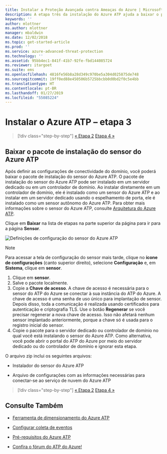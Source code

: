```yaml
---
title: Instalar a Proteção Avançada contra Ameaças do Azure | Microsoft Docs
description: A etapa três da instalação do Azure ATP ajuda a baixar o pacote de instalação do sensor do Azure ATP.
keywords: ''
author: mlottner
ms.author: mlottner
manager: mbaldwin
ms.date: 12/02/2018
ms.topic: get-started-article
ms.prod: ''
ms.service: azure-advanced-threat-protection
ms.technology: ''
ms.assetid: 95bb4ec1-841f-41b7-92fe-fbd144085724
ms.reviewer: itargoet
ms.suite: ems
ms.openlocfilehash: 4816fe56b8a28d349c970be5a304d025875de748
ms.sourcegitcommit: 19ff0ed88e450506b5725bbcbb0d0bd2f0c5e4bb
ms.translationtype: HT
ms.contentlocale: pt-BR
ms.lasthandoff: 01/27/2019
ms.locfileid: "55085224"
---
```

# <a name="install-azure-atp---step-3"></a>Instalar o Azure ATP – etapa 3

> [!div class="step-by-step"]
> [« Etapa 2](install-atp-step2.md)
> [Etapa 4 »](install-atp-step4.md)

## <a name="download-the-azure-atp-sensor-setup-package"></a>Baixar o pacote de instalação do sensor do Azure ATP
Após definir as configurações de conectividade do domínio, você poderá baixar o pacote de instalação do sensor do Azure ATP. O pacote de instalação do sensor do Azure ATP pode ser instalado em um servidor dedicado ou em um controlador de domínio. Ao instalar diretamente em um controlador de domínio, ele é instalado como um sensor do Azure ATP e ao instalar em um servidor dedicado usando o espelhamento de porta, ele é instalado como um sensor autônomo do Azure ATP. Para obter mais informações sobre o sensor do Azure ATP, consulte [Arquitetura do Azure ATP](atp-architecture.md). 

Clique em **Baixar** na lista de etapas na parte superior da página para ir para a página **Sensor**.

![Definições de configuração do sensor do Azure ATP](media/atp-sensor-config.png)

> [!NOTE] 
> Para acessar a tela de configuração do sensor mais tarde, clique no **ícone de configurações** (canto superior direito), selecione **Configuração** e, em **Sistema**, clique em **sensor**.  

1.  Clique em **sensor**.
2.  Salve o pacote localmente.
3.  Copie a **Chave** **de acesso**. A chave de acesso é necessária para o sensor do ATP do Azure se conectar à sua instância do ATP do Azure. A chave de acesso é uma senha de uso único para implantação de sensor. Depois disso, toda a comunicação é realizada usando certificados para autenticação e criptografia TLS. Use o botão **Regenerar** se você precisar regenerar a nova chave de acesso. Isso não afetará nenhum sensor implantado anteriormente, porque a chave só é usada para o registro inicial do sensor.
4.  Copie o pacote para o servidor dedicado ou controlador de domínio no qual você está instalando o sensor do Azure ATP. Como alternativa, você pode abrir o portal do ATP do Azure por meio do servidor dedicado ou do controlador de domínio e ignorar esta etapa.

O arquivo zip inclui os seguintes arquivos:

-   Instalador do sensor do Azure ATP

-   Arquivo de configurações com as informações necessárias para conectar-se ao serviço de nuvem do Azure ATP


> [!div class="step-by-step"]
> [« Etapa 2](install-atp-step2.md)
> [Etapa 4 »](install-atp-step4.md)


## <a name="see-also"></a>Consulte Também

- [Ferramenta de dimensionamento do Azure ATP](http://aka.ms/aatpsizingtool)

- [Configurar coleta de eventos](configure-event-collection.md)

- [Pré-requisitos do Azure ATP](atp-prerequisites.md)

- [Confira o fórum do ATP do Azure!](https://aka.ms/azureatpcommunity)